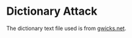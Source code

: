 # Dictionary Attack

The dictionary text file used is from [gwicks.net](http://www.gwicks.net/dictionaries.htm).